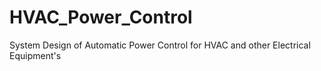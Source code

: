 # HVAC_Power_Control
System Design of Automatic Power Control for HVAC and other Electrical Equipment's
